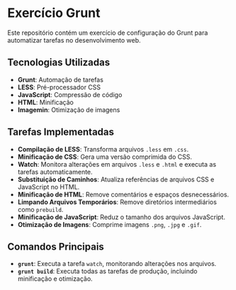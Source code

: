 # Exercício Grunt

Este repositório contém um exercício de configuração do Grunt para automatizar tarefas no desenvolvimento web.

## Tecnologias Utilizadas

- **Grunt**: Automação de tarefas
- **LESS**: Pré-processador CSS
- **JavaScript**: Compressão de código
- **HTML**: Minificação
- **Imagemin**: Otimização de imagens

## Tarefas Implementadas

- **Compilação de LESS**: Transforma arquivos `.less` em `.css`.
- **Minificação de CSS**: Gera uma versão comprimida do CSS.
- **Watch**: Monitora alterações em arquivos `.less` e `.html` e executa as tarefas automaticamente.
- **Substituição de Caminhos**: Atualiza referências de arquivos CSS e JavaScript no HTML.
- **Minificação de HTML**: Remove comentários e espaços desnecessários.
- **Limpando Arquivos Temporários**: Remove diretórios intermediários como `prebuild`.
- **Minificação de JavaScript**: Reduz o tamanho dos arquivos JavaScript.
- **Otimização de Imagens**: Comprime imagens `.png`, `.jpg` e `.gif`.

## Comandos Principais

- **`grunt`**: Executa a tarefa `watch`, monitorando alterações nos arquivos.
- **`grunt build`**: Executa todas as tarefas de produção, incluindo minificação e otimização.
